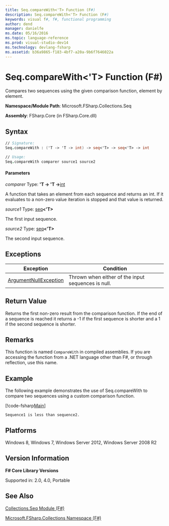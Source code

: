 ```yaml
---
title: Seq.compareWith<'T> Function (F#)
description: Seq.compareWith<'T> Function (F#)
keywords: visual f#, f#, functional programming
author: dend
manager: danielfe
ms.date: 05/16/2016
ms.topic: language-reference
ms.prod: visual-studio-dev14
ms.technology: devlang-fsharp
ms.assetid: b36a9865-f183-4bf7-a20a-9b6f7646022a 
---
```


# Seq.compareWith<'T> Function (F#)

Compares two sequences using the given comparison function, element by element.

**Namespace/Module Path**: Microsoft.FSharp.Collections.Seq

**Assembly**: FSharp.Core (in FSharp.Core.dll)


## Syntax

```fsharp
// Signature:
Seq.compareWith : ('T -> 'T -> int) -> seq<'T> -> seq<'T> -> int

// Usage:
Seq.compareWith comparer source1 source2
```

#### Parameters
*comparer*
Type: **'T -&gt; 'T -&gt;**[int](https://msdn.microsoft.com/library/025d5455-3622-4ea5-9573-3ecbd4ee1375)


A function that takes an element from each sequence and returns an int. If it evaluates to a non-zero value iteration is stopped and that value is returned.


*source1*
Type: [seq](https://msdn.microsoft.com/library/2f0c87c6-8a0d-4d33-92a6-10d1d037ce75)**&lt;'T&gt;**


The first input sequence.


*source2*
Type: [seq](https://msdn.microsoft.com/library/2f0c87c6-8a0d-4d33-92a6-10d1d037ce75)**&lt;'T&gt;**


The second input sequence.

## Exceptions
|Exception|Condition|
|----|----|
|[ArgumentNullException](https://msdn.microsoft.com/library/system.argumentnullexception.aspx)|Thrown when either of the input sequences is null.|

## Return Value
Returns the first non-zero result from the comparison function. If the end of a sequence is reached it returns a -1 if the first sequence is shorter and a 1 if the second sequence is shorter.

## Remarks
This function is named `CompareWith` in compiled assemblies. If you are accessing the function from a .NET language other than F#, or through reflection, use this name.

## Example

The following example demonstrates the use of Seq.compareWith to compare two sequences using a custom comparison function.

[!code-fsharp[Main](snippets/fssequences/snippet19.fs)]

```
Sequence1 is less than sequence2.
```

## Platforms
Windows 8, Windows 7, Windows Server 2012, Windows Server 2008 R2


## Version Information
**F# Core Library Versions**

Supported in: 2.0, 4.0, Portable

## See Also
[Collections.Seq Module &#40;F&#35;&#41;](Collections.Seq-Module-%5BFSharp%5D.md)

[Microsoft.FSharp.Collections Namespace &#40;F&#35;&#41;](Microsoft.FSharp.Collections-Namespace-%5BFSharp%5D.md)